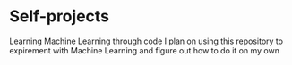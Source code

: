 # Self-projects
Learning Machine Learning through code
I plan on using this repository to expirement with Machine Learning and figure out how to do it on my own
